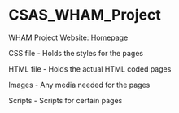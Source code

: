 # CSAS_WHAM_Project
WHAM Project 
Website: [Homepage](https://greecefall2024.witcsas.reclaim.hosting/greecefall2024/HTML/Homepage.html)

CSS file - Holds the styles for the pages

HTML file - Holds the actual HTML coded pages

Images - Any media needed for the pages

Scripts - Scripts for certain pages
